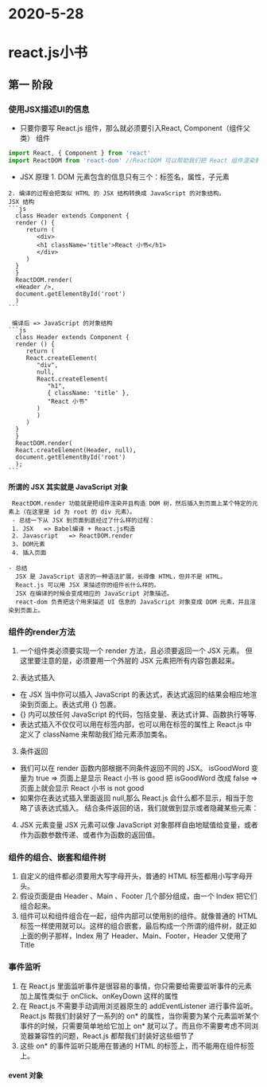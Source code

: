# 2020-5-28
# react.js小书
## 第一 阶段
### 使用JSX描述UI的信息
   - 只要你要写 React.js 组件，那么就必须要引入React, Component（组件父类） 组件
   ```js
   import React, { Component } from 'react'
   import ReactDOM from 'react-dom' //ReactDOM 可以帮助我们把 React 组件渲染到页面
   ```
   - JSX 原理
    1. DOM 元素包含的信息只有三个：标签名，属性，子元素

    2. 编译的过程会把类似 HTML 的 JSX 结构转换成 JavaScript 的对象结构。
    JSX 结构
    ```js
      class Header extends Component {
      render () {
         return (
            <div>
            <h1 className='title'>React 小书</h1>
            </div>
         )
      }
      }
      ReactDOM.render(
      <Header />,
      document.getElementById('root')
      )
    ```

     编译后 => JavaScript 的对象结构
    ```js
      class Header extends Component {
      render () {
         return (
         React.createElement(
            "div",
            null,
            React.createElement(
               "h1",
               { className: 'title' },
               "React 小书"
            )
            )
         )
      }
      }
      ReactDOM.render(
      React.createElement(Header, null), 
      document.getElementById('root')
      );
    ```
   **所谓的 JSX 其实就是 JavaScript 对象**
   
     ReactDOM.render 功能就是把组件渲染并且构造 DOM 树，然后插入到页面上某个特定的元素上（在这里是 id 为 root 的 div 元素）。
     - 总结一下从 JSX 到页面到底经过了什么样的过程：
     1. JSX   => Babel编译 + React.js构造 
     2. Javascript   => ReactDOM.render 
     3. DOM元素 
     4. 插入页面

    - 总结
      JSX 是 JavaScript 语言的一种语法扩展，长得像 HTML，但并不是 HTML。
      React.js 可以用 JSX 来描述你的组件长什么样的。
      JSX 在编译的时候会变成相应的 JavaScript 对象描述。
      react-dom 负责把这个用来描述 UI 信息的 JavaScript 对象变成 DOM 元素，并且渲染到页面上。
### 组件的render方法
 1. 一个组件类必须要实现一个 render 方法，且必须要返回一个 JSX 元素。
 但这里要注意的是，必须要用一个外层的 JSX 元素把所有内容包裹起来。

 2. 表达式插入
  - 在 JSX 当中你可以插入 JavaScript 的表达式，表达式返回的结果会相应地渲染到页面上。表达式用 {} 包裹。
  - {} 内可以放任何 JavaScript 的代码，包括变量、表达式计算、函数执行等等.
  - 表达式插入不仅仅可以用在标签内部，也可以用在标签的属性上
   React.js 中定义了 className 来帮助我们给元素添加类名。

 3. 条件返回
  - 我们可以在 render 函数内部根据不同条件返回不同的 JSX。
    isGoodWord 变量为 true  => 页面上是显示 React 小书 is good
    把 isGoodWord 改成 false  => 页面上就会显示 React 小书 is not good
  - 如果你在表达式插入里面返回 null,那么 React.js 会什么都不显示，相当于忽略了该表达式插入。
    结合条件返回的话，我们就做到显示或者隐藏某些元素：

 4. JSX 元素变量
   JSX 元素可以像 JavaScript 对象那样自由地赋值给变量，或者作为函数参数传递、或者作为函数的返回值。

### 组件的组合、嵌套和组件树
   1. 自定义的组件都必须要用大写字母开头，普通的 HTML 标签都用小写字母开头。
   2. 假设页面是由 Header 、Main 、Footer 几个部分组成，由一个 Index 把它们组合起来。
   3. 组件可以和组件组合在一起，组件内部可以使用别的组件。就像普通的 HTML 标签一样使用就可以。这样的组合嵌套，最后构成一个所谓的组件树，就正如上面的例子那样，Index 用了 Header、Main、Footer，Header 又使用了 Title 

### 事件监听
 1. 在 React.js 里面监听事件是很容易的事情，你只需要给需要监听事件的元素加上属性类似于 onClick、onKeyDown 这样的属性
 2. 在 React.js 不需要手动调用浏览器原生的 addEventListener 进行事件监听。React.js 帮我们封装好了一系列的 on* 的属性，当你需要为某个元素监听某个事件的时候，只需要简单地给它加上 on* 就可以了。而且你不需要考虑不同浏览器兼容性的问题，React.js 都帮我们封装好这些细节了
 3. 这些 on* 的事件监听只能用在普通的 HTML 的标签上，而不能用在组件标签上。
 #### event 对象